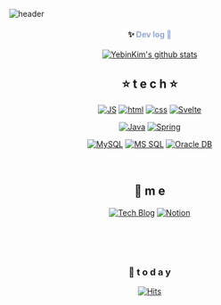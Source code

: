 

<!--
**eurdream98/eurdream98** is a ✨ _special_ ✨ repository because its `README.md` (this file) appears on your GitHub profile.

Here are some ideas to get you started:

- 🔭 I’m currently working on ...
- 🌱 I’m currently learning ...
- 👯 I’m looking to collaborate on ...
- 🤔 I’m looking for help with ...
- 💬 Ask me about ...
- 📫 How to reach me: ...
- 😄 Pronouns: ...
- ⚡ Fun fact: ...
-->
![header](https://capsule-render.vercel.app/api?type=rect&color=gradient&height=300&section=header&text=KoDongHwan's%20🚀code&fontSize=50&animation=fadeIn)

<div align="center">

#### ✨ **<span style="color: #92a8d1">Dev log 🚀</span>**

[![YebinKim's github stats](https://github-readme-stats.vercel.app/api?username=KoDongHwan&count_private=true&custom_title=DongHwan's&nbsp;github&nbsp;👀&bg_color=30,92a8d1,f7cac9&title_color=fff&text_color=fff)](https://github.com/anuraghazra/github-readme-stats)


  
  ## ⭐ t e c h ⭐

  
[![JS](https://img.shields.io/badge/JavaScript-F7DF1E?style=flat-square&logo=JavaScript&logoColor=black)](https://github.com/eurdrea98/TODO-List) [![html](https://img.shields.io/badge/Html-E34F26?style=flat-square&logo=Html5&logoColor=white)](https://github.com/eurdream98/fullPage) [![css](https://img.shields.io/badge/CSS-1572B6?style=flat-square&logo=CSS3&logoColor=white)](https://github.com/eurdream98/fullPage) [![Svelte](https://img.shields.io/badge/Svelte-FF3E00?style=flat-square&logo=Svelte&logoColor=white)](https://github.com/Joowon0220/svelte)
<br>


[![Java](https://img.shields.io/badge/Java-007396?style=flat-square&logo=Java&logoColor=white)](https://github.com/eurdrea98/weather) [![Spring](https://img.shields.io/badge/Spring-6DB33Fstyle=flat-square&logo=Spring&logoColor=white)](https://github.com/eurdrea98/SpringMVC)
<br>

[![MySQL](https://img.shields.io/badge/MySQL-4479A1?style=flat-square&logo=MySQL&logoColor=white)](https://github.com/eurdrea98/Spring_Weather)  [![MS SQL](https://img.shields.io/badge/MSSQL-CC2927?style=flat-square&logo=mssql&logoColor=white)](https://github.com/eurdrea98/Spring_Weather) [![Oracle DB](https://img.shields.io/badge/Oracle-F80000?style=flat-square&logo=oracle&logoColor=white)](https://github.com/eurdrea98/SpringMVC)
<br><br><br>
## 💫 m e 
[![Tech Blog](https://img.shields.io/badge/Blog-FF5722?style=flat-square&logo=blogger&logoColor=white)](https://eurdream98.tistory.com/)  [![Notion](https://img.shields.io/badge/Notion-000000?style=flat-square&logo=notion&logoColor=white)]([https://your-notion-page-link](https://www.notion.so/c2002e568d234152bc48b16503079b51))

<br><br><br>

### 🌄  t o d a y 
[![Hits](https://hits.seeyoufarm.com/api/count/incr/badge.svg?url=https%3A%2F%2Fgithub.com%2Feurdream98%2Fhit-counter&count_bg=%2379C83D&title_bg=%23555555&icon=&icon_color=%23E7E7E7&title=hits&edge_flat=false)](https://hits.seeyoufarm.com)
